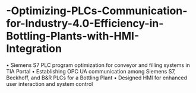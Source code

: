 # -Optimizing-PLCs-Communication-for-Industry-4.0-Efficiency-in-Bottling-Plants-with-HMI-Integration

• Siemens S7 PLC program optimization for conveyor and filling systems in TIA Portal 
• Establishing OPC UA communication among Siemens S7, Beckhoff, and B&R PLCs for a Bottling Plant
• Designed HMI for enhanced user interaction and system control
